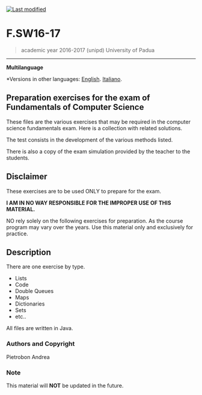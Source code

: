 [![Last modified](https://img.shields.io/badge/Last%20modified-10--Aug--2021-red)](https://github.com/Piero24/F.SW16-17)
# F.SW16-17

> academic year 2016-2017 (unipd)
> University of Padua

---
**Multilanguage**

*Versions in other languages:
[English](https://github.com/Piero24/F.SW16-17/blob/main/README-EN.md).
[Italiano](https://github.com/Piero24/F.SW16-17/blob/main/README.md).

## Preparation exercises for the exam of Fundamentals of Computer Science


These files are the various exercises that may be required in the computer science fundamentals exam.
Here is a collection with related solutions.

The test consists in the development of the various methods listed.

There is also a copy of the exam simulation provided by the teacher to the students.


## Disclaimer


These exercises are to be used ONLY to prepare for the exam.


**I AM IN NO WAY RESPONSIBLE FOR THE IMPROPER USE OF THIS MATERIAL.**


NO rely solely on the following exercises for preparation.
As the course program may vary over the years.
Use this material only and exclusively for practice.


## Description


There are one exercise by type.

- Lists
- Code
- Double Queues
- Maps
- Dictionaries
- Sets
- etc..

All files are written in Java.


### Authors and Copyright

Pietrobon Andrea

### Note

This material will **NOT** be updated in the future.
